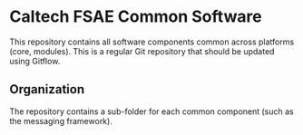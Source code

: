 # Caltech FSAE Common Software
This repository contains all software components common across platforms (core, modules). This is a regular Git repository that should be updated using Gitflow.

## Organization
The repository contains a sub-folder for each common component (such as the messaging framework).
